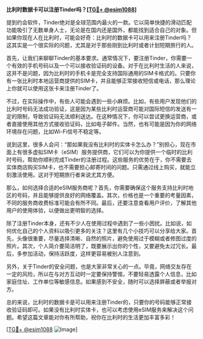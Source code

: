 **比利时数据卡可以注册Tinder吗？[[TG💪+ @esim1088](https://t.me/s/esim1088)]**

提到约会软件，Tinder绝对是全球范围内最火的一款。它以简单快捷的滑动匹配功能吸引了无数单身人士，无论是在国内还是国外，都能找到适合自己的对象。但如果你现在人在比利时，可能会好奇：比利时的数据卡可以用来注册Tinder吗？这其实是一个很实际的问题，尤其是对于那些刚到比利时或者计划短期旅行的人。

首先，让我们来聊聊Tinder的基本要求。通常情况下，要注册Tinder，你需要一个有效的手机号码以及一个可以接收验证码的设备。对于在比利时生活的人来说，这并不是问题，因为比利时的手机卡是完全支持国际通用的SIM卡格式的。只要你有一张比利时本地运营商提供的SIM卡，并且能够正常接收短信或电话，那么理论上你就可以使用这张卡来注册Tinder了。

不过，在实际操作中，有些人可能会遇到一些小麻烦。比如，有些用户发现他们的比利时号码无法成功验证，这是因为某些比利时运营商可能对国际短信的发送有一定的限制，导致验证码无法顺利送达。在这种情况下，你可以尝试更换运营商，或者直接使用其他方式接收验证码，比如电子邮件。当然，也有可能是因为你的网络环境存在问题，比如Wi-Fi信号不稳定等。

说到这里，很多人会问：“那如果我没有比利时的实体卡怎么办？”别担心，现在市面上有很多虚拟SIM卡（eSIM）服务提供商，它们可以为你提供一个临时的比利时号码，帮助你顺利完成Tinder的注册过程。这些服务的优势在于，你不需要去实体商店购买SIM卡，也不需要担心邮寄时间的问题。只需通过线上购买，就能立刻激活使用。这对于短期旅行者来说尤其方便。

那么，如何选择合适的eSIM服务商呢？首先，你需要确保这个服务支持比利时地区的号码，并且能够提供良好的网络覆盖。其次，价格也是一个重要的考量因素，不同的服务商收费标准可能会有所不同。最后，还要注意查看用户评价，了解其他用户的使用体验，以便做出更明智的选择。

除了注册Tinder本身，还有不少人在使用过程中遇到了一些小困扰。比如说，如何优化自己的个人资料以吸引更多的关注？这里有几个小技巧可以分享给大家。首先，头像很重要，尽量选择清晰、自然的照片，避免使用过于模糊或者修图过度的照片。其次，个人简介要简洁明了，既要展示出你的个性，又要避免太过冗长。最后，多参加活动，保持活跃度，这样更容易被别人注意到。

另外，关于Tinder的安全问题，也是大家非常关心的一点。毕竟，网络交友存在一定的风险，所以在与对方互动时一定要保持警惕，不要轻易透露个人信息，比如家庭住址、工作单位等敏感信息。如果感到不安全，随时可以选择屏蔽或者举报对方。

总的来说，比利时的数据卡是可以用来注册Tinder的，只要你的号码能够正常接收验证码即可。如果没有比利时实体卡，也可以考虑使用eSIM服务来解决这个问题。希望这篇文章能对你有所帮助，祝你在比利时的生活更加丰富多彩！

[[TG💪+ @esim1088](https://t.me/s/esim1088) ![Image](https://i.postimg.cc/4NQfJmqS/Snipaste-2025-05-13-00-14-12.png)]